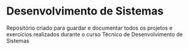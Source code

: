 # Desenvolvimento de Sistemas
Repositório criado para guardar e documentar todos os projetos e exercícios realizados durante o curso Técnico de Desenvolvimento de Sistemas
